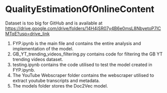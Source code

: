 # QualityEstimationOfOnlineContent

Dataset is too big for GitHub and is available at https://drive.google.com/drive/folders/14H4jSR07y4B6e0msL8NbyetoP7lCMTqE?usp=drive_link
1) FYP.ipynb is the main file and contains the entire analysis and implementation of the model.
2) GB_YT_trending_videos_filtering.py contains code for filtering the GB YT trending videos dataset.
3) testing.ipynb contains the code utilised to test the model created in FYP.ipynb.
4) The YouTube Webscraper folder contains the webscraper utilised to extract youtube transcripts and metadata.
5) The models folder stores the Doc2Vec model.
